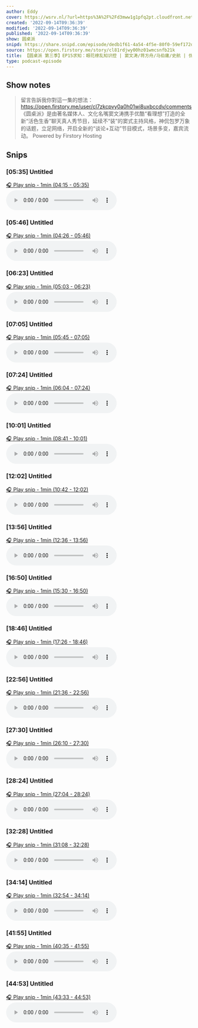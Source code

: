 ```yaml
---
author: Eddy
cover: https://wsrv.nl/?url=https%3A%2F%2Fd3mww1g1pfq2pt.cloudfront.net%2FAvatar%2Fcl7zkcpvy0a0h01wi8uxbccdv%2F1666234585141.jpg&w=200&h=200
created: '2022-09-14T09:36:39'
modified: '2022-09-14T09:36:39'
published: '2022-09-14T09:36:39'
show: 圆桌派
snipd: https://share.snipd.com/episode/dedb1f61-4a54-4f5e-80f0-59ef172d0f6f
source: https://open.firstory.me/story/cl81rdjwy00hz01wmcsnfb21k
title: 【圆桌派 第三季】EP15求知：眼花缭乱知识控 | 窦文涛/蒋方舟/马伯庸/史航 | 优酷纪实 YOUKU DOCUMENTARY
type: podcast-episode
---
```



## Show notes
> 留言告訴我你對這一集的想法：  https://open.firstory.me/user/cl7zkcpvy0a0h01wi8uxbccdv/comments   《圆桌派》是由著名媒体人、文化名嘴窦文涛携手优酷“看理想”打造的全新“活色生香”聊天真人秀节目，延续不“装”的窦式主持风格，神侃包罗万象的话题，立足网络，开启全新的“谈论+互动”节目模式，场景多变，嘉宾流动。
> Powered by  Firstory Hosting

## Snips
### [05:35] Untitled
[🎧 Play snip - 1min️ (04:15 - 05:35)](https://share.snipd.com/snip/6e5be20c-24e0-4c69-b214-828e9f5eca0b)
<audio controls> <source src="https://backend.endpoints.firstory-709db.cloud.goog/play.mp3?url=https%3A%2F%2Fd3mww1g1pfq2pt.cloudfront.net%2FRecord%2Fcl7zkcpvy0a0h01wi8uxbccdv%2Fcl81rdjwy00i001wm5nc1ho06.mp3%3Fv%3D1663168426502#t=04:15,05:35"> </audio>
### [05:46] Untitled
[🎧 Play snip - 1min️ (04:26 - 05:46)](https://share.snipd.com/snip/f4a5c150-952f-41e2-904d-498fd1c20f36)
<audio controls> <source src="https://backend.endpoints.firstory-709db.cloud.goog/play.mp3?url=https%3A%2F%2Fd3mww1g1pfq2pt.cloudfront.net%2FRecord%2Fcl7zkcpvy0a0h01wi8uxbccdv%2Fcl81rdjwy00i001wm5nc1ho06.mp3%3Fv%3D1663168426502#t=04:26,05:46"> </audio>
### [06:23] Untitled
[🎧 Play snip - 1min️ (05:03 - 06:23)](https://share.snipd.com/snip/41a048bc-fbf2-4d50-915d-5fc1d0f7caf8)
<audio controls> <source src="https://backend.endpoints.firstory-709db.cloud.goog/play.mp3?url=https%3A%2F%2Fd3mww1g1pfq2pt.cloudfront.net%2FRecord%2Fcl7zkcpvy0a0h01wi8uxbccdv%2Fcl81rdjwy00i001wm5nc1ho06.mp3%3Fv%3D1663168426502#t=05:03,06:23"> </audio>
### [07:05] Untitled
[🎧 Play snip - 1min️ (05:45 - 07:05)](https://share.snipd.com/snip/209507b0-3665-4baf-b651-e432e7f6aa2a)
<audio controls> <source src="https://backend.endpoints.firstory-709db.cloud.goog/play.mp3?url=https%3A%2F%2Fd3mww1g1pfq2pt.cloudfront.net%2FRecord%2Fcl7zkcpvy0a0h01wi8uxbccdv%2Fcl81rdjwy00i001wm5nc1ho06.mp3%3Fv%3D1663168426502#t=05:45,07:05"> </audio>
### [07:24] Untitled
[🎧 Play snip - 1min️ (06:04 - 07:24)](https://share.snipd.com/snip/87c3b317-fc0e-45cf-abc3-7ab371467744)
<audio controls> <source src="https://backend.endpoints.firstory-709db.cloud.goog/play.mp3?url=https%3A%2F%2Fd3mww1g1pfq2pt.cloudfront.net%2FRecord%2Fcl7zkcpvy0a0h01wi8uxbccdv%2Fcl81rdjwy00i001wm5nc1ho06.mp3%3Fv%3D1663168426502#t=06:04,07:24"> </audio>
### [10:01] Untitled
[🎧 Play snip - 1min️ (08:41 - 10:01)](https://share.snipd.com/snip/5d124975-74b5-4e61-8cb8-ba6d18be383c)
<audio controls> <source src="https://backend.endpoints.firstory-709db.cloud.goog/play.mp3?url=https%3A%2F%2Fd3mww1g1pfq2pt.cloudfront.net%2FRecord%2Fcl7zkcpvy0a0h01wi8uxbccdv%2Fcl81rdjwy00i001wm5nc1ho06.mp3%3Fv%3D1663168426502#t=08:41,10:01"> </audio>
### [12:02] Untitled
[🎧 Play snip - 1min️ (10:42 - 12:02)](https://share.snipd.com/snip/281b113c-defe-471a-85c9-9b31fae20f91)
<audio controls> <source src="https://backend.endpoints.firstory-709db.cloud.goog/play.mp3?url=https%3A%2F%2Fd3mww1g1pfq2pt.cloudfront.net%2FRecord%2Fcl7zkcpvy0a0h01wi8uxbccdv%2Fcl81rdjwy00i001wm5nc1ho06.mp3%3Fv%3D1663168426502#t=10:42,12:02"> </audio>
### [13:56] Untitled
[🎧 Play snip - 1min️ (12:36 - 13:56)](https://share.snipd.com/snip/edbca44a-6773-4c25-82f0-95eb74ddcbfe)
<audio controls> <source src="https://backend.endpoints.firstory-709db.cloud.goog/play.mp3?url=https%3A%2F%2Fd3mww1g1pfq2pt.cloudfront.net%2FRecord%2Fcl7zkcpvy0a0h01wi8uxbccdv%2Fcl81rdjwy00i001wm5nc1ho06.mp3%3Fv%3D1663168426502#t=12:36,13:56"> </audio>
### [16:50] Untitled
[🎧 Play snip - 1min️ (15:30 - 16:50)](https://share.snipd.com/snip/d9bb509e-52f4-4e04-8167-212353af071a)
<audio controls> <source src="https://backend.endpoints.firstory-709db.cloud.goog/play.mp3?url=https%3A%2F%2Fd3mww1g1pfq2pt.cloudfront.net%2FRecord%2Fcl7zkcpvy0a0h01wi8uxbccdv%2Fcl81rdjwy00i001wm5nc1ho06.mp3%3Fv%3D1663168426502#t=15:30,16:50"> </audio>
### [18:46] Untitled
[🎧 Play snip - 1min️ (17:26 - 18:46)](https://share.snipd.com/snip/94fb26dd-365c-4db1-b070-6073ce0779c5)
<audio controls> <source src="https://backend.endpoints.firstory-709db.cloud.goog/play.mp3?url=https%3A%2F%2Fd3mww1g1pfq2pt.cloudfront.net%2FRecord%2Fcl7zkcpvy0a0h01wi8uxbccdv%2Fcl81rdjwy00i001wm5nc1ho06.mp3%3Fv%3D1663168426502#t=17:26,18:46"> </audio>
### [22:56] Untitled
[🎧 Play snip - 1min️ (21:36 - 22:56)](https://share.snipd.com/snip/6c97cf76-fca6-4a70-ac81-9fa41d641bce)
<audio controls> <source src="https://backend.endpoints.firstory-709db.cloud.goog/play.mp3?url=https%3A%2F%2Fd3mww1g1pfq2pt.cloudfront.net%2FRecord%2Fcl7zkcpvy0a0h01wi8uxbccdv%2Fcl81rdjwy00i001wm5nc1ho06.mp3%3Fv%3D1663168426502#t=21:36,22:56"> </audio>
### [27:30] Untitled
[🎧 Play snip - 1min️ (26:10 - 27:30)](https://share.snipd.com/snip/40edb1d3-89ba-4574-b0be-397055b4cbf4)
<audio controls> <source src="https://backend.endpoints.firstory-709db.cloud.goog/play.mp3?url=https%3A%2F%2Fd3mww1g1pfq2pt.cloudfront.net%2FRecord%2Fcl7zkcpvy0a0h01wi8uxbccdv%2Fcl81rdjwy00i001wm5nc1ho06.mp3%3Fv%3D1663168426502#t=26:10,27:30"> </audio>
### [28:24] Untitled
[🎧 Play snip - 1min️ (27:04 - 28:24)](https://share.snipd.com/snip/1d84f740-075f-4eee-b51d-0eafc54eee64)
<audio controls> <source src="https://backend.endpoints.firstory-709db.cloud.goog/play.mp3?url=https%3A%2F%2Fd3mww1g1pfq2pt.cloudfront.net%2FRecord%2Fcl7zkcpvy0a0h01wi8uxbccdv%2Fcl81rdjwy00i001wm5nc1ho06.mp3%3Fv%3D1663168426502#t=27:04,28:24"> </audio>
### [32:28] Untitled
[🎧 Play snip - 1min️ (31:08 - 32:28)](https://share.snipd.com/snip/fa83e760-29f3-4224-8ac3-1facf8a4ffff)
<audio controls> <source src="https://backend.endpoints.firstory-709db.cloud.goog/play.mp3?url=https%3A%2F%2Fd3mww1g1pfq2pt.cloudfront.net%2FRecord%2Fcl7zkcpvy0a0h01wi8uxbccdv%2Fcl81rdjwy00i001wm5nc1ho06.mp3%3Fv%3D1663168426502#t=31:08,32:28"> </audio>
### [34:14] Untitled
[🎧 Play snip - 1min️ (32:54 - 34:14)](https://share.snipd.com/snip/7b0b8d3e-2904-451d-af61-6c48cfd9e6e0)
<audio controls> <source src="https://backend.endpoints.firstory-709db.cloud.goog/play.mp3?url=https%3A%2F%2Fd3mww1g1pfq2pt.cloudfront.net%2FRecord%2Fcl7zkcpvy0a0h01wi8uxbccdv%2Fcl81rdjwy00i001wm5nc1ho06.mp3%3Fv%3D1663168426502#t=32:54,34:14"> </audio>
### [41:55] Untitled
[🎧 Play snip - 1min️ (40:35 - 41:55)](https://share.snipd.com/snip/6d1c42f2-2d56-4324-ab6b-73f0539f125f)
<audio controls> <source src="https://backend.endpoints.firstory-709db.cloud.goog/play.mp3?url=https%3A%2F%2Fd3mww1g1pfq2pt.cloudfront.net%2FRecord%2Fcl7zkcpvy0a0h01wi8uxbccdv%2Fcl81rdjwy00i001wm5nc1ho06.mp3%3Fv%3D1663168426502#t=40:35,41:55"> </audio>
### [44:53] Untitled
[🎧 Play snip - 1min️ (43:33 - 44:53)](https://share.snipd.com/snip/755cd518-7a9d-466b-a326-92ee7945d567)
<audio controls> <source src="https://backend.endpoints.firstory-709db.cloud.goog/play.mp3?url=https%3A%2F%2Fd3mww1g1pfq2pt.cloudfront.net%2FRecord%2Fcl7zkcpvy0a0h01wi8uxbccdv%2Fcl81rdjwy00i001wm5nc1ho06.mp3%3Fv%3D1663168426502#t=43:33,44:53"> </audio>
